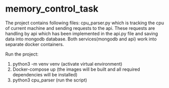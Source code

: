 # memory_control_task
The project contains following files: cpu_parser.py which is tracking the cpu of current machine and sending requests to the api.
These requests are handling by api which has been implemented in the api.py file and saving data into mongodb database.
Both services(mongodb and api) work into separate docker containers.

Run the project:

1. python3 -m venv venv (activate virtual environment)
2. Docker-compose up (the images will be built and all required dependencies will be installed)
3. python3 cpu_parser (run the script)

